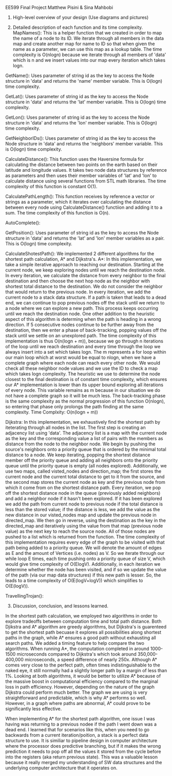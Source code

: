 EE599 Final Project
Matthew Pisini & Sina Mahbobi


1. High-level overview of your design (Use diagrams and pictures)


2. Detailed description of each function and its time complexity.
MapNames():
This is a helper function that we created in order to map the name of a node to its ID. We iterate through all members in the data map and create another map for name to ID so that when given the name as a parameter, we can use this map as a lookup table. The time complexity is O(nlogn) because we iterate through all members of 'data' which is n and we insert values into our map every iteration which takes logn.

GetName():
Uses parameter of string id as the key to access the Node structure in 'data' and returns the 'name' member variable. This is O(logn) time complexity.

GetLat():
Uses parameter of string id as the key to access the Node structure in 'data' and returns the 'lat' member variable. This is O(logn) time complexity.

GetLon():
Uses parameter of string id as the key to access the Node structure in 'data' and returns the 'lon' member variable. This is O(logn) time complexity.

GetNeighborIDs():
Uses parameter of string id as the key to access the Node structure in 'data' and returns the 'neighbors' member variable. This is O(logn) time complexity.

CalculateDistance():
This function uses the Haversine formula for calculating the distance between two points on the earth based on their latitude and longitude values. It takes two node data structures by reference as parameters and then uses their member variables of 'lat' and 'lon' to calculate distance using several functions from STL math libraries. The time complexity of this function is constant O(1).

CalculatePathLength():
This function receives by reference a vector or strings as a parameter, which it iterates over calculating the distance between every node using CalculateDistance() functiion and adding it to a sum. The time complexity of this function is O(n).

AutoComplete():

GetPosition():
Uses parameter of string id as the key to access the Node structure in 'data' and returns the 'lat' and 'lon' member variables as a pair. This is O(logn) time complexity.

CalculateShotestPath():
We implemented 2 different algorithms for the shortest path calculation, A* and Dijkstra's.
A*:
In this implementation, we take a simple iterative approach to reaching our destination. Starting at the current node, we keep exploring nodes until we reach the destination node. In every iteration, we calculate the distance from every neighbor to the final destination and then choose the next hop node as the neighbor with shortest total distance to the destination. We do not consider the neighbor that would return to the previous node. In every iteration, we add the current node to a stack data structure. If a path is taken that leads to a dead end, we can continue to pop previous nodes off the stack until we return to a node where we can explore a new path. This process keeps occurring until we reach the destination node. One other addition to the heuristic aspect of this algorithm is determing when the path is heading in a wrong direction. If 5 consecutive nodes continue to be further away from the destination, then we enter a phase of back-trracking, popping values off the stack until we settle on an unexplored path. 
The time complexity of this implementation is thus O(n(logn + m)), because we go through n iterations of the loop until we reach destination and every time through the loop we always insert into a set which takes logn. The m represents a for loop within our main loop which at worst would be equal to nlogn, when we have a complete graph where each node can reach every other node. We would check all these neighbor node values and we use the ID to check a map which takes logn complexity. The heuristic we use to determine the node closest to the final destination is of constant time complexity, which ensures our A* implementation is lower than its upper bound exploring all iterations of every node. This variable remains as m because in our situation we do not have a complete graph so it will be much less. The back-tracking phase is the same complexity as the normal progression of this function O(nlogn), so entering that phase only prolongs the path finding at the same complexity. 
Time Complxity: O(n(logn + m))

Dijkstra:
In this implementation, we exhaustively find the shortest path by iteterating through all nodes in the list. The first step is creating an adjacency list using 'data'. The adjacency list is a map with the current node as the key and the corresponding value a list of pairs with the members as distance from the node to the neighbor node. We begin by pushing the source's neighbors onto a priority queue that is ordered by the minimal total distance to a node. We keep iterating, popping the shortest distance member off the priority queue and adding all neighbors onto the priority queue until the priority queue is empty (all nodes explored). Additionally, we use two maps, called visted_nodes and direction_map; the first stores the current node and the current total distance to get to it from the source, and the second map stores the current node as key and the previous node from which it come from on the shortest distance path. Every iteration, we pop off the shortest distance node in the queue (previously added neighbors) and add a neighbor node if it hasn't been explored. If it has been explored we add the path from current node to previous node if the total distance is less than the stored value; if the distance is less, we add the value as the new distance in our visted_nodes map and update the previous node in directed_map. We then go in reverse, using the destination as the key in the directed_map and iteratively using the value from that map (previous node value) as the next key to reach the source node. All of those nodes are pushed to a list which is returned from the function. The time complexity of this implementation requires every edge of the graph to be visited with that path being added to a priority queue. We will denote the amount of edges as E and the amount of Vertices (i.e. nodes) as V. So we iterate through our while loop E times, each time pushing onto a priority queue of size V, which would give time complexity of O(ElogV). Additionally, in each iteration we determine whether the node has been visited, and if so we update the value of the path (via our map data structures) if this new path is lesser. So, the leads to a time complexity of O(E(logV+logV)) which simplifies to O(E(logV)).

TravellingTrojan():

3. Discussion, conclusion, and lessons learned.

In the shortest path calculation, we employed two algorithms in order to explore tradeoffs between computation time and total path distance. Both Djikstra and A* algorithm are greedy algorithms, but Dijkstra's is guarenteed to get the shortest path becuase it explores all possibilities along shortest paths in the graph, while A* ensures a good path without exhausting all search paths. We added a timing feature to help compare the two algorithms. When running A*, the computation completed in around 1000-1500 microseconds compared to Dijkstra's which took around 350,000-400,000 microseconds, a speed difference of nearly 250x. Although A* comes very close to the perfect path, often times indistinguishable to the naked eye, it still normally had a slightly longer path by a margin of less than 1%. Looking at both algorithms, it would be better to utilize A* because of the massive boost in computational efficiency compared to the marginal loss in path efficiency. However, depending on the nature of the graph Dijkstra could perform much better. The graph we are using is very straightforward and predictable, which is why A* performs so well. However, in a graph where paths are abnormal, A* could prove to be significantly less effective.

When implementing A* for the shortest path algorithm, one issue I was having was returning to a previous nodee if the path I went down was a dead end. I learned that for scenarios like this, when you need to go backwards from a current iteration/poition, a stack is a perfect data structure to use. It is similiar to pipeline design in computer architecture where the processor does predictive branching, but if it makes the wrong prediction it needs to pop off all the values it stored from the cycle before into the registers (aka return previous state). This was a valuable lesson because it really merged my understanding of SW data structures and the underlying computer architecture that it operates on.